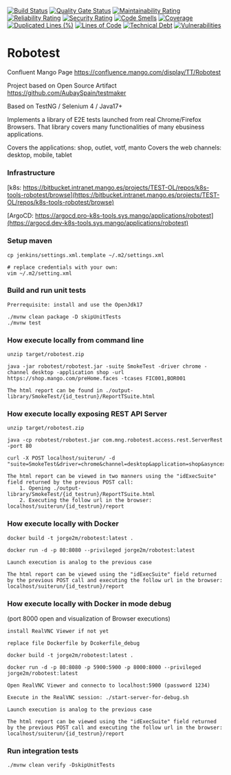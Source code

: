 [![Build Status](https://cicd-eks.sys.mango/jenkins/buildStatus/icon?job=robotest/master)](https://cicd-eks.sys.mango/jenkins/view/QA/job/robotest/job/master/)
[![Quality Gate Status](https://sonarqube.pro-k8s-tools.sys.mango/api/project_badges/measure?project=com.mng:robotest&metric=alert_status)](https://sonarqube.pro-k8s-tools.sys.mango/dashboard?id=com.mng:robotest) [![Maintainability Rating](https://sonarqube.pro-k8s-tools.sys.mango/api/project_badges/measure?project=com.mng:robotest&metric=sqale_rating)](https://sonarqube.pro-k8s-tools.sys.mango/dashboard?id=com.mng:robotest)  [![Reliability Rating](https://sonarqube.pro-k8s-tools.sys.mango/api/project_badges/measure?project=com.mng:robotest&metric=reliability_rating)](https://sonarqube.pro-k8s-tools.sys.mango/dashboard?id=com.mng:robotest) [![Security Rating](https://sonarqube.pro-k8s-tools.sys.mango/api/project_badges/measure?project=com.mng:robotest&metric=security_rating)](https://sonarqube.pro-k8s-tools.sys.mango/dashboard?id=com.mng:robotest) [![Code Smells](https://sonarqube.pro-k8s-tools.sys.mango/api/project_badges/measure?project=com.mng:robotest&metric=code_smells)](https://sonarqube.pro-k8s-tools.sys.mango/dashboard?id=com.mng:robotest) [![Coverage](https://sonarqube.pro-k8s-tools.sys.mango/api/project_badges/measure?project=com.mng:robotest&metric=coverage)](https://sonarqube.pro-k8s-tools.sys.mango/dashboard?id=com.mng:robotest) [![Duplicated Lines (%)](https://sonarqube.pro-k8s-tools.sys.mango/api/project_badges/measure?project=com.mng:robotest&metric=duplicated_lines_density)](https://sonarqube.pro-k8s-tools.sys.mango/dashboard?id=com.mng:robotest) [![Lines of Code](https://sonarqube.pro-k8s-tools.sys.mango/api/project_badges/measure?project=com.mng:robotest&metric=ncloc)](https://sonarqube.pro-k8s-tools.sys.mango/dashboard?id=com.mng:robotest)  [![Technical Debt](https://sonarqube.pro-k8s-tools.sys.mango/api/project_badges/measure?project=com.mng:robotest&metric=sqale_index)](https://sonarqube.pro-k8s-tools.sys.mango/dashboard?id=com.mng:robotest) [![Vulnerabilities](https://sonarqube.pro-k8s-tools.sys.mango/api/project_badges/measure?project=com.mng:robotest&metric=vulnerabilities)](https://sonarqube.pro-k8s-tools.sys.mango/dashboard?id=com.mng:robotest)


# Robotest

Confluent Mango Page https://confluence.mango.com/display/TT/Robotest

Project based on Open Source Artifact https://github.com/AubaySpain/testmaker

Based on TestNG / Selenium 4 / Java17+

Implements a library of E2E tests launched from real Chrome/Firefox Browsers. That library covers many functionalities of many ebusiness applications.

Covers the applications: shop, outlet, votf, manto
Covers the web channels: desktop, mobile, tablet

### Infrastructure

[k8s: https://bitbucket.intranet.mango.es/projects/TEST-OL/repos/k8s-tools-robotest/browse](https://bitbucket.intranet.mango.es/projects/TEST-OL/repos/k8s-tools-robotest/browse)

[ArgoCD: https://argocd.pro-k8s-tools.sys.mango/applications/robotest](https://argocd.dev-k8s-tools.sys.mango/applications/robotest)


### Setup maven

    cp jenkins/settings.xml.template ~/.m2/settings.xml
    
    # replace credentials with your own:
    vim ~/.m2/setting.xml 

### Build and run unit tests
	
	Prerrequisite: install and use the OpenJdk17 
	
    ./mvnw clean package -D skipUnitTests 
    ./mvnw test 
    
### How execute locally from command line

	unzip target/robotest.zip
	
	java -jar robotest/robotest.jar -suite SmokeTest -driver chrome -channel desktop -application shop -url https://shop.mango.com/preHome.faces -tcases FIC001,BOR001
	
	The html report can be found in ./output-library/SmokeTest/{id_testrun}/ReportTSuite.html
	
### How execute locally exposing REST API Server
	
	unzip target/robotest.zip
	
	java -cp robotest/robotest.jar com.mng.robotest.access.rest.ServerRest -port 80
	
	curl -X POST localhost/suiterun/ -d "suite=SmokeTest&driver=chrome&channel=desktop&application=shop&asyncexec=false&url=https://shop.mango.com/preHome.faces&tcases=FIC001,BOR001"
	
	The html report can be viewed in two manners using the "idExecSuite" field returned by the previous POST call:
		1. Opening ./output-library/SmokeTest/{id_testrun}/ReportTSuite.html
		2. Executing the follow url in the browser: localhost/suiterun/{id_testrun}/report

### How execute locally with Docker

	docker build -t jorge2m/robotest:latest .
	
	docker run -d -p 80:8080 --privileged jorge2m/robotest:latest
	
	Launch execution is analog to the previous case
	
	The html report can be viewed using the "idExecSuite" field returned by the previous POST call and executing the follow url in the browser: localhost/suiterun/{id_testrun}/report
	
### How execute locally with Docker in mode debug 
(port 8000 open and visualization of Browser executions)

	install RealVNC Viewer if not yet

	replace file Dockerfile by Dcokerfile_debug
	
	docker build -t jorge2m/robotest:latest .
	
	docker run -d -p 80:8080 -p 5900:5900 -p 8000:8000 --privileged jorge2m/robotest:latest
	
	Open RealVNC Viewer and connecto to localhost:5900 (password 1234)
	
	Execute in the RealVNC session: ./start-server-for-debug.sh
	
	Launch execution is analog to the previous case
	
	The html report can be viewed using the "idExecSuite" field returned by the previous POST call and executing the follow url in the browser: localhost/suiterun/{id_testrun}/report	
    
### Run integration tests 
  
    ./mvnw clean verify -DskipUnitTests    
